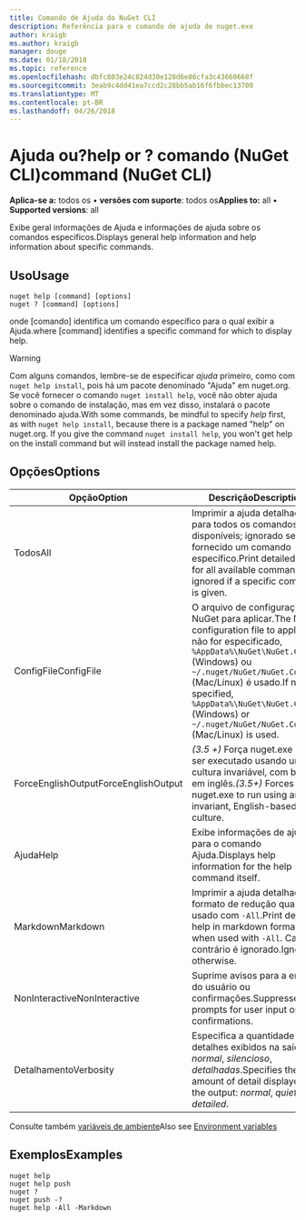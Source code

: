 ```yaml
---
title: Comando de Ajuda do NuGet CLI
description: Referência para o comando de ajuda de nuget.exe
author: kraigb
ms.author: kraigb
manager: douge
ms.date: 01/18/2018
ms.topic: reference
ms.openlocfilehash: dbfc803e24c824d30e128d6e86cfa3c43660668f
ms.sourcegitcommit: 3eab9c4dd41ea7ccd2c28bb5ab16f6fbbec13708
ms.translationtype: MT
ms.contentlocale: pt-BR
ms.lasthandoff: 04/26/2018
---
```

# <a name="help-or--command-nuget-cli"></a><span data-ttu-id="f01ec-103">Ajuda ou?</span><span class="sxs-lookup"><span data-stu-id="f01ec-103">help or ?</span></span> <span data-ttu-id="f01ec-104">comando (NuGet CLI)</span><span class="sxs-lookup"><span data-stu-id="f01ec-104">command (NuGet CLI)</span></span>

<span data-ttu-id="f01ec-105">**Aplica-se a:** todos os &bullet; **versões com suporte**: todos os</span><span class="sxs-lookup"><span data-stu-id="f01ec-105">**Applies to:** all &bullet; **Supported versions**: all</span></span>

<span data-ttu-id="f01ec-106">Exibe geral informações de Ajuda e informações de ajuda sobre os comandos específicos.</span><span class="sxs-lookup"><span data-stu-id="f01ec-106">Displays general help information and help information about specific commands.</span></span>

## <a name="usage"></a><span data-ttu-id="f01ec-107">Uso</span><span class="sxs-lookup"><span data-stu-id="f01ec-107">Usage</span></span>

```cli
nuget help [command] [options]
nuget ? [command] [options]
```

<span data-ttu-id="f01ec-108">onde [comando] identifica um comando específico para o qual exibir a Ajuda.</span><span class="sxs-lookup"><span data-stu-id="f01ec-108">where [command] identifies a specific command for which to display help.</span></span>

> [!Warning]
> <span data-ttu-id="f01ec-109">Com alguns comandos, lembre-se de especificar *ajuda* primeiro, como com `nuget help install`, pois há um pacote denominado "Ajuda" em nuget.org. Se você fornecer o comando `nuget install help`, você não obter ajuda sobre o comando de instalação, mas em vez disso, instalará o pacote denominado ajuda.</span><span class="sxs-lookup"><span data-stu-id="f01ec-109">With some commands, be mindful to specify *help* first, as with `nuget help install`, because there is a package named "help" on nuget.org. If you give the command `nuget install help`, you won't get help on the install command but will instead install the package named help.</span></span>

## <a name="options"></a><span data-ttu-id="f01ec-110">Opções</span><span class="sxs-lookup"><span data-stu-id="f01ec-110">Options</span></span>

| <span data-ttu-id="f01ec-111">Opção</span><span class="sxs-lookup"><span data-stu-id="f01ec-111">Option</span></span> | <span data-ttu-id="f01ec-112">Descrição</span><span class="sxs-lookup"><span data-stu-id="f01ec-112">Description</span></span> |
| --- | --- |
| <span data-ttu-id="f01ec-113">Todos</span><span class="sxs-lookup"><span data-stu-id="f01ec-113">All</span></span> | <span data-ttu-id="f01ec-114">Imprimir a ajuda detalhada para todos os comandos disponíveis; ignorado se for fornecido um comando específico.</span><span class="sxs-lookup"><span data-stu-id="f01ec-114">Print detailed help for all available commands; ignored if a specific command is given.</span></span> |
| <span data-ttu-id="f01ec-115">ConfigFile</span><span class="sxs-lookup"><span data-stu-id="f01ec-115">ConfigFile</span></span> | <span data-ttu-id="f01ec-116">O arquivo de configuração do NuGet para aplicar.</span><span class="sxs-lookup"><span data-stu-id="f01ec-116">The NuGet configuration file to apply.</span></span> <span data-ttu-id="f01ec-117">Se não for especificado, `%AppData%\NuGet\NuGet.Config` (Windows) ou `~/.nuget/NuGet/NuGet.Config` (Mac/Linux) é usado.</span><span class="sxs-lookup"><span data-stu-id="f01ec-117">If not specified, `%AppData%\NuGet\NuGet.Config` (Windows) or `~/.nuget/NuGet/NuGet.Config` (Mac/Linux) is used.</span></span>|
| <span data-ttu-id="f01ec-118">ForceEnglishOutput</span><span class="sxs-lookup"><span data-stu-id="f01ec-118">ForceEnglishOutput</span></span> | <span data-ttu-id="f01ec-119">*(3.5 +)*  Força nuget.exe para ser executado usando uma cultura invariável, com base em inglês.</span><span class="sxs-lookup"><span data-stu-id="f01ec-119">*(3.5+)* Forces nuget.exe to run using an invariant, English-based culture.</span></span> |
| <span data-ttu-id="f01ec-120">Ajuda</span><span class="sxs-lookup"><span data-stu-id="f01ec-120">Help</span></span> | <span data-ttu-id="f01ec-121">Exibe informações de ajuda para o comando Ajuda.</span><span class="sxs-lookup"><span data-stu-id="f01ec-121">Displays help information for the help command itself.</span></span> |
| <span data-ttu-id="f01ec-122">Markdown</span><span class="sxs-lookup"><span data-stu-id="f01ec-122">Markdown</span></span> | <span data-ttu-id="f01ec-123">Imprimir a ajuda detalhada no formato de redução quando usado com `-All`.</span><span class="sxs-lookup"><span data-stu-id="f01ec-123">Print detailed help in markdown format when used with `-All`.</span></span> <span data-ttu-id="f01ec-124">Caso contrário é ignorado.</span><span class="sxs-lookup"><span data-stu-id="f01ec-124">Ignored otherwise.</span></span> |
| <span data-ttu-id="f01ec-125">NonInteractive</span><span class="sxs-lookup"><span data-stu-id="f01ec-125">NonInteractive</span></span> | <span data-ttu-id="f01ec-126">Suprime avisos para a entrada do usuário ou confirmações.</span><span class="sxs-lookup"><span data-stu-id="f01ec-126">Suppresses prompts for user input or confirmations.</span></span> |
| <span data-ttu-id="f01ec-127">Detalhamento</span><span class="sxs-lookup"><span data-stu-id="f01ec-127">Verbosity</span></span> | <span data-ttu-id="f01ec-128">Especifica a quantidade de detalhes exibidos na saída: *normal*, *silencioso*, *detalhadas*.</span><span class="sxs-lookup"><span data-stu-id="f01ec-128">Specifies the amount of detail displayed in the output: *normal*, *quiet*, *detailed*.</span></span> |

<span data-ttu-id="f01ec-129">Consulte também [variáveis de ambiente](cli-ref-environment-variables.md)</span><span class="sxs-lookup"><span data-stu-id="f01ec-129">Also see [Environment variables](cli-ref-environment-variables.md)</span></span>

## <a name="examples"></a><span data-ttu-id="f01ec-130">Exemplos</span><span class="sxs-lookup"><span data-stu-id="f01ec-130">Examples</span></span>

```cli
nuget help
nuget help push
nuget ?
nuget push -?
nuget help -All -Markdown
```
